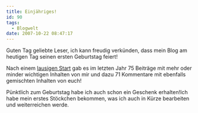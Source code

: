 ```yaml
---
title: Einjähriges!
id: 90
tags:
  - Blogwelt
date: 2007-10-22 08:47:17
---
```


Guten Tag geliebte Leser, ich kann freudig verk&#xFC;nden, dass mein Blog am heutigen Tag seinen ersten Geburtstag feiert!

Nach einem [lausigen Start](https://fabse.net/blog/2006/10/22/niegel-nagel-neuer-blog/) gab es im letzten Jahr 75 Beitr&#xE4;ge mit mehr oder minder wichtigen Inhalten von mir und dazu 71 Kommentare mit ebenfalls gemischten Inhalten von euch!

P&#xFC;nktlich zum Geburtstag habe ich auch schon ein Geschenk erhalten!Ich habe mein erstes St&#xF6;ckchen bekommen, was ich auch in K&#xFC;rze bearbeiten und weiterreichen werde.